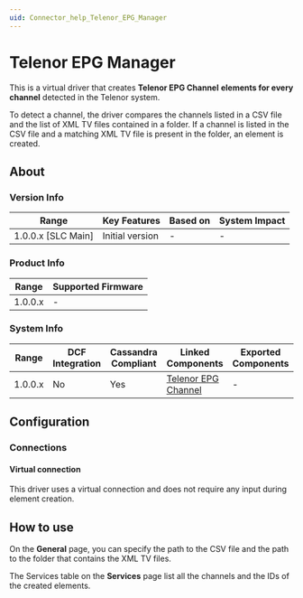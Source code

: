 ```yaml
---
uid: Connector_help_Telenor_EPG_Manager
---
```


# Telenor EPG Manager

This is a virtual driver that creates **Telenor EPG Channel** **elements for every channel** detected in the Telenor system.

To detect a channel, the driver compares the channels listed in a CSV file and the list of XML TV files contained in a folder. If a channel is listed in the CSV file and a matching XML TV file is present in the folder, an element is created.

## About

### Version Info

| **Range**            | **Key Features** | **Based on** | **System Impact** |
|----------------------|------------------|--------------|-------------------|
| 1.0.0.x \[SLC Main\] | Initial version  | \-           | \-                |

### Product Info

| **Range** | **Supported Firmware** |
|-----------|------------------------|
| 1.0.0.x   | \-                     |

### System Info

| **Range** | **DCF Integration** | **Cassandra Compliant** | **Linked Components**                                              | **Exported Components** |
|-----------|---------------------|-------------------------|--------------------------------------------------------------------|-------------------------|
| 1.0.0.x   | No                  | Yes                     | [Telenor EPG Channel](xref:Connector_help_Telenor_EPG_Channel) | \-                      |

## Configuration

### Connections

#### Virtual connection

This driver uses a virtual connection and does not require any input during element creation.

## How to use

On the **General** page, you can specify the path to the CSV file and the path to the folder that contains the XML TV files.

The Services table on the **Services** page list all the channels and the IDs of the created elements.
